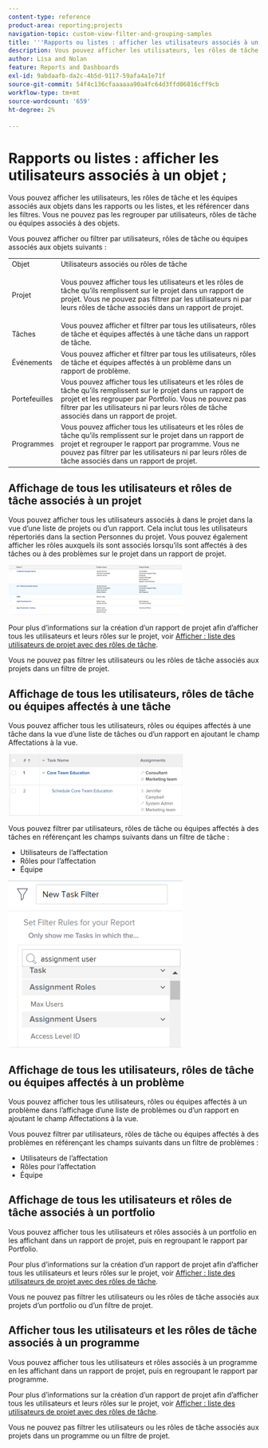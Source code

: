 ```yaml
---
content-type: reference
product-area: reporting;projects
navigation-topic: custom-view-filter-and-grouping-samples
title: '''Rapports ou listes : afficher les utilisateurs associés à un objet'
description: Vous pouvez afficher les utilisateurs, les rôles de tâche et les équipes associés aux objets dans les rapports ou les listes, et les référencer dans les filtres. Vous ne pouvez pas les regrouper par utilisateurs, rôles de tâche ou équipes associés à des objets.
author: Lisa and Nolan
feature: Reports and Dashboards
exl-id: 9abdaafb-da2c-4b5d-9117-59afa4a1e71f
source-git-commit: 54f4c136cfaaaaaa90a4fc64d3ffd06816cff9cb
workflow-type: tm+mt
source-wordcount: '659'
ht-degree: 2%

---
```


# Rapports ou listes : afficher les utilisateurs associés à un objet ;

Vous pouvez afficher les utilisateurs, les rôles de tâche et les équipes associés aux objets dans les rapports ou les listes, et les référencer dans les filtres. Vous ne pouvez pas les regrouper par utilisateurs, rôles de tâche ou équipes associés à des objets.

Vous pouvez afficher ou filtrer par utilisateurs, rôles de tâche ou équipes associés aux objets suivants :

<table style="table-layout:auto"> 
 <col> 
 <col> 
 <tbody> 
  <tr> 
   <td role="rowheader">Objet</td> 
   <td>Utilisateurs associés ou rôles de tâche</td> 
  </tr> 
  <tr> 
   <td role="rowheader">Projet</td> 
   <td> <p>Vous pouvez afficher tous les utilisateurs et les rôles de tâche qu’ils remplissent sur le projet dans un rapport de projet. Vous ne pouvez pas filtrer par les utilisateurs ni par leurs rôles de tâche associés dans un rapport de projet. </p> </td> 
  </tr> 
  <tr> 
   <td role="rowheader">Tâches</td> 
   <td>Vous pouvez afficher et filtrer par tous les utilisateurs, rôles de tâche et équipes affectés à une tâche dans un rapport de tâche.</td> 
  </tr> 
  <tr> 
   <td role="rowheader">Événements</td> 
   <td>Vous pouvez afficher et filtrer par tous les utilisateurs, rôles de tâche et équipes affectés à un problème dans un rapport de problème.</td> 
  </tr> 
  <tr> 
   <td role="rowheader">Portefeuilles</td> 
   <td>Vous pouvez afficher tous les utilisateurs et les rôles de tâche qu’ils remplissent sur le projet dans un rapport de projet et les regrouper par Portfolio. Vous ne pouvez pas filtrer par les utilisateurs ni par leurs rôles de tâche associés dans un rapport de projet.</td> 
  </tr> 
  <tr> 
   <td role="rowheader">Programmes</td> 
   <td>Vous pouvez afficher tous les utilisateurs et les rôles de tâche qu’ils remplissent sur le projet dans un rapport de projet et regrouper le rapport par programme. Vous ne pouvez pas filtrer par les utilisateurs ni par leurs rôles de tâche associés dans un rapport de projet.</td> 
  </tr> 
 </tbody> 
</table>

## Affichage de tous les utilisateurs et rôles de tâche associés à un projet

Vous pouvez afficher tous les utilisateurs associés à dans le projet dans la vue d’une liste de projets ou d’un rapport. Cela inclut tous les utilisateurs répertoriés dans la section Personnes du projet. Vous pouvez également afficher les rôles auxquels ils sont associés lorsqu’ils sont affectés à des tâches ou à des problèmes sur le projet dans un rapport de projet.

![](assets/project-with-user-and-role-information-report-350x100.png)

Pour plus d’informations sur la création d’un rapport de projet afin d’afficher tous les utilisateurs et leurs rôles sur le projet, voir [Afficher : liste des utilisateurs de projet avec des rôles de tâche](../../../reports-and-dashboards/reports/custom-view-filter-grouping-samples/view-project-user-list.md).

Vous ne pouvez pas filtrer les utilisateurs ou les rôles de tâche associés aux projets dans un filtre de projet.

## Affichage de tous les utilisateurs, rôles de tâche ou équipes affectés à une tâche

Vous pouvez afficher tous les utilisateurs, rôles ou équipes affectés à une tâche dans la vue d’une liste de tâches ou d’un rapport en ajoutant le champ Affectations à la vue.

![](assets/assignments-field-task-view-350x124.png)

Vous pouvez filtrer par utilisateurs, rôles de tâche ou équipes affectés à des tâches en référençant les champs suivants dans un filtre de tâche :

* Utilisateurs de l’affectation
* Rôles pour l’affectation
* Équipe

![](assets/assignment-users-roles-task-filter-350x334.png)

## Affichage de tous les utilisateurs, rôles de tâche ou équipes affectés à un problème

Vous pouvez afficher tous les utilisateurs, rôles ou équipes affectés à un problème dans l’affichage d’une liste de problèmes ou d’un rapport en ajoutant le champ Affectations à la vue.

Vous pouvez filtrer par utilisateurs, rôles de tâche ou équipes affectés à des problèmes en référençant les champs suivants dans un filtre de problèmes :

* Utilisateurs de l’affectation
* Rôles pour l’affectation
* Équipe

## Affichage de tous les utilisateurs et rôles de tâche associés à un portfolio

Vous pouvez afficher tous les utilisateurs et rôles associés à un portfolio en les affichant dans un rapport de projet, puis en regroupant le rapport par Portfolio.

Pour plus d’informations sur la création d’un rapport de projet afin d’afficher tous les utilisateurs et leurs rôles sur le projet, voir [Afficher : liste des utilisateurs de projet avec des rôles de tâche](../../../reports-and-dashboards/reports/custom-view-filter-grouping-samples/view-project-user-list.md).

Vous ne pouvez pas filtrer les utilisateurs ou les rôles de tâche associés aux projets d’un portfolio ou d’un filtre de projet.

## Afficher tous les utilisateurs et les rôles de tâche associés à un programme

Vous pouvez afficher tous les utilisateurs et rôles associés à un programme en les affichant dans un rapport de projet, puis en regroupant le rapport par programme.

Pour plus d’informations sur la création d’un rapport de projet afin d’afficher tous les utilisateurs et leurs rôles sur le projet, voir [Afficher : liste des utilisateurs de projet avec des rôles de tâche](../../../reports-and-dashboards/reports/custom-view-filter-grouping-samples/view-project-user-list.md).

Vous ne pouvez pas filtrer les utilisateurs ou les rôles de tâche associés aux projets dans un programme ou un filtre de projet.
